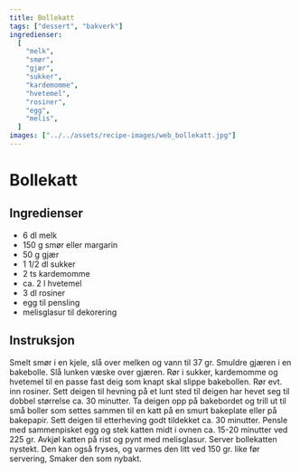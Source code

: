 ```yaml
---
title: Bollekatt
tags: ["dessert", "bakverk"]
ingredienser:
  [
    "melk",
    "smør",
    "gjær",
    "sukker",
    "kardemomme",
    "hvetemel",
    "rosiner",
    "egg",
    "melis",
  ]
images: ["../../assets/recipe-images/web_bollekatt.jpg"]
---
```


# Bollekatt

## Ingredienser

- 6 dl melk
- 150 g smør eller margarin
- 50 g gjær
- 1 1/2 dl sukker
- 2 ts kardemomme
- ca. 2 l hvetemel
- 3 dl rosiner
- egg til pensling
- melisglasur til dekorering

## Instruksjon

Smelt smør i en kjele, slå over melken og vann til 37 gr. Smuldre gjæren i en bakebolle. Slå lunken væske over gjæren. Rør i sukker, kardemomme og hvetemel til en passe fast deig som knapt skal slippe bakebollen. Rør evt. inn rosiner. Sett deigen til hevning på et lunt sted til deigen har hevet seg til dobbel størrelse ca. 30 minutter. Ta deigen opp på bakebordet og trill ut til små boller som settes sammen til en katt på en smurt bakeplate eller på bakepapir. Sett deigen til etterheving godt tildekket ca. 30 minutter. Pensle med sammenpisket egg og stek katten midt i ovnen ca. 15-20 minutter ved 225 gr. Avkjøl katten på rist og pynt med melisglasur. Server bollekatten nystekt. Den kan også fryses, og varmes den litt ved 150 gr. like før servering, Smaker den som nybakt.
